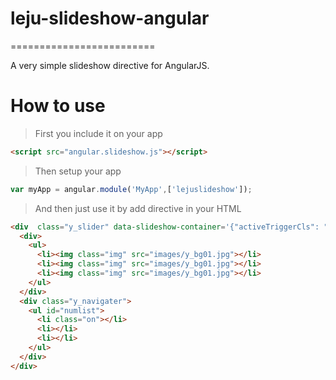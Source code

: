 # leju-slideshow-angular

=========================

A very simple slideshow directive for AngularJS.

# How to use

> First you include it on your app

```html
<script src="angular.slideshow.js"></script>
```

> Then setup your app

```javascript
var myApp = angular.module('MyApp',['lejuslideshow']);
```

> And then just use it by add directive in your HTML

```html
<div  class="y_slider" data-slideshow-container='{"activeTriggerCls": "on", "play": true, "loop": true, "trigger": "#numlist", "callback": "mycallback"}'>
  <div>
    <ul>
      <li><img class="img" src="images/y_bg01.jpg"></li>
      <li><img class="img" src="images/y_bg01.jpg"></li>
      <li><img class="img" src="images/y_bg01.jpg"></li>
    </ul>  
  </div>
  <div class="y_navigater">
    <ul id="numlist">
      <li class="on"></li>
      <li></li>
      <li></li>
    </ul>
  </div>  
</div>
```
